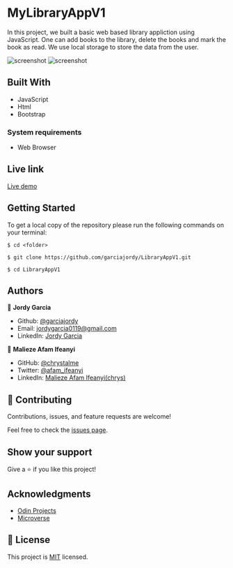 # MyLibraryAppV1

In this project, we built a basic web based library appliction using JavaScript. One can add books to the library, delete the books and mark the book as read. We use local storage to store the data from the user.

![screenshot](./images/Screenshot1.png)
![screenshot](./images/Screenshot2.png)

## Built With

- JavaScript
- Html
- Bootstrap

### System requirements

- Web Browser

## Live link

[Live demo](https://garciajordy.github.io/LibraryAppV1/)

## Getting Started

To get a local copy of the repository please run the following commands on your terminal:

```
$ cd <folder>
```

```
$ git clone https://github.com/garciajordy/LibraryAppV1.git
```

```
$ cd LibraryAppV1
```

## Authors

👤 **Jordy Garcia**

- Github: [@garciajordy](https://github.com/garciajordy)
- Email: [jordygarcia0119@gmail.com](https://mail.google.com/mail/?view=cm&source=mailto&to=jordygarcia0119@gmail.com)
- LinkedIn: [Jordy Garcia](https://www.linkedin.com/in/jordygarcia/)

👤 **Malieze Afam Ifeanyi**

- GitHub: [@chrystalme](https://github.com/chrystalme)
- Twitter: [@afam_ifeanyi](https://twitter.com/afam_ifeanyi)
- LinkedIn: [Malieze Afam Ifeanyi(chrys)](https://linkedin.com/in/afam-chrys)

## 🤝 Contributing

Contributions, issues, and feature requests are welcome!

Feel free to check the [issues page](https://github.com/garciajordy/LibraryAppV1/issues).

## Show your support

Give a ⭐️ if you like this project!

## Acknowledgments

- [Odin Projects](https://www.theodinproject.com/courses/)
- [Microverse](https://microverse.com)

## 📝 License

This project is [MIT](https://mit-license.org/) licensed.
